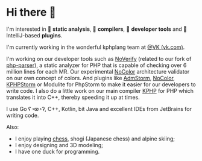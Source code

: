 # Hi there :wave:

I'm interested in :pencil: **static analysis**, :hammer: **compilers**, :wrench: **developer tools** and :electric_plug: IntelliJ-based **plugins**.

I'm currently working in the wonderful kphplang team at [@VK (vk.com)](https://github.com/VKCOM).

I'm working on our developer tools such as [NoVerify](https://github.com/VKCOM/noverify) (related to our fork of [php-parser](https://github.com/VKCOM/php-parser)), a static analyzer for PHP that is capable of checking over 6 million lines for each MR. Our experimental [NoColor](https://github.com/VKCOM/nocolor) architecture validator on our own concept of colors. And plugins like [AdmStorm](https://github.com/VKCOM/admstorm), [NoColor](https://github.com/i582/nocolor-phpstorm), [KPHPStorm](https://github.com/unserialize/kphpstorm) or Modulite for PhpStorm to make it easier for our developers to write code. I also do a little work on our main compiler [KPHP](https://github.com/VKCOM/kphp) for PHP which translates it into C++, thereby speeding it up at times.

I use Go ʕ◔ϖ◔ʔ, C++, Kotlin, bit Java and excellent IDEs from JetBrains for writing code.

Also:

- I enjoy playing [chess](https://lichess.org/@/Makhneff), shogi (Japanese chess) and alpine skiing;
- I enjoy designing and 3D modeling;
- I have one duck for programming.

